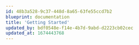 ```yaml
---
id: 48b3a528-9c37-448d-8a65-63fe55ccd7b2
blueprint: documentation
title: 'Getting Started'
updated_by: bdf0548e-f14e-4b7d-9abd-d2223cb02cec
updated_at: 1674443768
---
```

